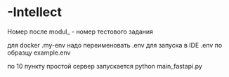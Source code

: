 # -Intellect
Номер после modul_ - номер тестового задания

для docker .my-env надо переименовать .env
для запуска в IDE .env по образцу example.env

по 10 пункту простой сервер запускается python main_fastapi.py